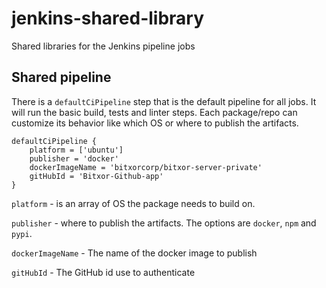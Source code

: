 # jenkins-shared-library
Shared libraries for the Jenkins pipeline jobs

## Shared pipeline

There is a ``defaultCiPipeline`` step that is the default pipeline for all jobs.  It will run the basic build, tests and linter 
steps. Each package/repo can customize its behavior like which OS or where to publish the artifacts.

````
defaultCiPipeline {
	platform = ['ubuntu']
	publisher = 'docker'
	dockerImageName = 'bitxorcorp/bitxor-server-private'
	gitHubId = 'Bitxor-Github-app'
}
````

``platform`` - is an array of OS the package needs to build on.

``publisher`` - where to publish the artifacts.  The options are ``docker``, ``npm`` and ``pypi``.

``dockerImageName`` - The name of the docker image to publish

``gitHubId`` - The GitHub id use to authenticate
